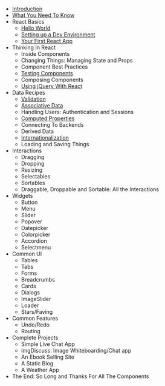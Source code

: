 * [Introduction](Intro.md)
* [What You Need To Know](react-basics/README.md)
* React Basics
  * [Hello World](react-basics/HelloWorld.md)
  * [Setting up a Dev Environment](react-basics/SettingUpADevEnvironment.md)
  * [Your First React App](react-basics/YourFirstReactApp.md)
* Thinking In React
  * Inside Components
  * Changing Things: Managing State and Props
  * Component Best Practices
  * [Testing Components](thinking-in-react/TestingComponents.md)
  * Composing Components
  * [Using jQuery With React](thinking-in-react/UsingjQueryWithReact.md)
* Data Recipes
  * [Validation](data-recipes/Validation.md)
  * [Associative Data](data-recipes/AssociativeData.md)
  * Handling Users: Authentication and Sessions
  * [Computed Properties](data-recipes/ComputedProperties.md)
  * Connecting To Backends
  * Derived Data
  * [Internationalization](data-recipes/Internationalization.md)
  * Loading and Saving Things
* Interactions
  * Dragging
  * Dropping
  * Resizing
  * Selectables
  * Sortables
  * Draggable, Droppable and Sortable: All the Interactions
* Widgets
  * Button
  * Menu
  * Slider
  * Popover
  * Datepicker
  * Colorpicker
  * Accordion
  * Selectmenu
* Common UI
  * Tables
  * Tabs
  * Forms
  * Breadcrumbs
  * Cards
  * Dialogs
  * ImageSlider
  * Loader
  * Stars/Faving
* Common Features
  * Undo/Redo
  * Routing
* Complete Projects
  * Simple Live Chat App
  * ImgDiscuss: Image Whiteboarding/Chat app
  * An Ebook Selling Site
  * A Static Blog
  * A Weather App
* The End: So Long and Thanks For All The Components
